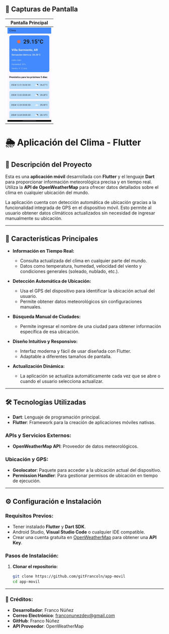 ## 📸 **Capturas de Pantalla**  
| Pantalla Principal | 
|--------------------|
| <img src="https://github.com/gitFrancoln/app-movil-/blob/main/imagen.jpeg?raw=true" alt="Captura de pantalla del celular" height="300" /> |

# 🌦 **Aplicación del Clima - Flutter**  

## 📖 **Descripción del Proyecto**  
Esta es una **aplicación móvil** desarrollada con **Flutter** y el lenguaje **Dart** para proporcionar información meteorológica precisa y en tiempo real. Utiliza la **API de OpenWeatherMap** para ofrecer datos detallados sobre el clima en cualquier ubicación del mundo.  

La aplicación cuenta con detección automática de ubicación gracias a la funcionalidad integrada de GPS en el dispositivo móvil. Esto permite al usuario obtener datos climáticos actualizados sin necesidad de ingresar manualmente su ubicación.  

---

## 🚀 **Características Principales**  
- **Información en Tiempo Real:**  
  - Consulta actualizada del clima en cualquier parte del mundo.  
  - Datos como temperatura, humedad, velocidad del viento y condiciones generales (soleado, nublado, etc.).  

- **Detección Automática de Ubicación:**  
  - Usa el GPS del dispositivo para identificar la ubicación actual del usuario.  
  - Permite obtener datos meteorológicos sin configuraciones manuales.  

- **Búsqueda Manual de Ciudades:**  
  - Permite ingresar el nombre de una ciudad para obtener información específica de esa ubicación.  

- **Diseño Intuitivo y Responsivo:**  
  - Interfaz moderna y fácil de usar diseñada con Flutter.  
  - Adaptable a diferentes tamaños de pantalla.  

- **Actualización Dinámica:**  
  - La aplicación se actualiza automáticamente cada vez que se abre o cuando el usuario selecciona actualizar.  

---

## 🛠️ **Tecnologías Utilizadas**  
- **Dart**: Lenguaje de programación principal.  
- **Flutter**: Framework para la creación de aplicaciones móviles nativas.  

### **APIs y Servicios Externos:**  
- **OpenWeatherMap API**: Proveedor de datos meteorológicos.  

### **Ubicación y GPS:**  
- **Geolocator**: Paquete para acceder a la ubicación actual del dispositivo.  
- **Permission Handler**: Para gestionar permisos de ubicación en tiempo de ejecución.  

---

## ⚙️ **Configuración e Instalación**  

### **Requisitos Previos:**  
- Tener instalado **Flutter** y **Dart SDK**.  
- Android Studio, **Visual Studio Code** o cualquier IDE compatible.  
- Crear una cuenta gratuita en [OpenWeatherMap](https://openweathermap.org/) para obtener una **API Key**.  

### **Pasos de Instalación:**  

1. **Clonar el repositorio:**  
   ```bash
   git clone https://github.com/gitFrancoln/app-movil
   cd app-movil
---
  ### 🙌 **Créditos:**
- **Desarrollador**: Franco Núñez
- **Correo Electrónico**: franconunezdev@gmail.com
- **GitHub**: Franco Núñez
- **API Proveedor**: OpenWeatherMap

